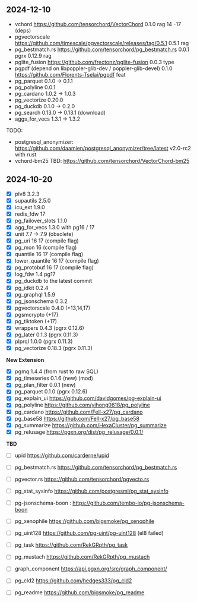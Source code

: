 ## 2024-12-10
 
- vchord https://github.com/tensorchord/VectorChord 0.1.0 rag    14 -17 (deps)
- pgvectorscale https://github.com/timescale/pgvectorscale/releases/tag/0.5.1 0.5.1 rag
- pg_bestmatch.rs https://github.com/tensorchord/pg_bestmatch.rs 0.0.1 pgrx 0.12.9 rag
- pglite_fusion https://github.com/frectonz/pglite-fusion 0.0.3 type
- pgpdf (depend on libpoppler-glib-dev / poppler-glib-devel) 0.1.0 https://github.com/Florents-Tselai/pgpdf feat
- pg_parquet 0.1.0 -> 0.1.1
- pg_polyline 0.0.1
- pg_cardano 1.0.2 -> 1.0.3
- pg_vectorize 0.20.0
- pg_duckdb 0.1.0 -> 0.2.0
- pg_search 0.13.0 -> 0.13.1 (download)
- aggs_for_vecs 1.3.1 -> 1.3.2

TODO:

- postgresql_anonymizer: https://github.com/daamien/postgresql_anonymizer/tree/latest v2.0-rc2 with rust
- vchord-bm25 TBD: https://github.com/tensorchord/VectorChord-bm25


## 2024-10-20

- [x] plv8 3.2.3
- [x] supautils 2.5.0
- [x] icu_ext 1.9.0
- [x] redis_fdw 17
- [x] pg_failover_slots 1.1.0
- [x] agg_for_vecs 1.3.0 with pg16 / 17
- [x] unit 7.7 -> 7.9 (obsolete)
- [x] pg_uri 16 17 (compile flag)
- [x] pg_mon 16  (compile flag)
- [x] quantile 16 17  (compile flag)
- [x] lower_quantile 16 17  (compile flag)
- [x] pg_protobuf 16 17  (compile flag)
- [x] log_fdw 1.4 pg17
- [x] pg_duckdb to the latest commit
- [x] pg_idkit 0.2.4
- [x] pg_graphql 1.5.9
- [x] pg_jsonschema 0.3.2
- [x] pgvectorscale 0.4.0 (+13,14,17)
- [x] pgsmcrypto (+17)
- [x] pg_tiktoken (+17)
- [x] wrappers 0.4.3 (pgrx 0.12.6)
- [x] pg_later 0.1.3 (pgrx 0.11.3)
- [x] plprql 1.0.0 (pgrx 0.11.3)
- [x] pg_vectorize 0.18.3 (pgrx 0.11.3)

**New Extension**

- [x] pgmq 1.4.4 (from rust to raw SQL)
- [x] pg_timeseries 0.1.6 (new) (mod)
- [x] pg_plan_filter 0.0.1 (new)
- [x] pg_parquet 0.1.0 (pgrx 0.12.6)
- [x] pg_explain_ui https://github.com/davidgomes/pg-explain-ui
- [x] pg_polyline https://github.com/yihong0618/pg_polyline
- [x] pg_cardano https://github.com/Fell-x27/pg_cardano
- [x] pg_base58 https://github.com/Fell-x27/pg_base58
- [x] pg_summarize https://github.com/HexaCluster/pg_summarize
- [x] pg_relusage https://pgxn.org/dist/pg_relusage/0.0.1/

**TBD**

- [ ] upid https://github.com/carderne/upid
- [ ] pg_bestmatch.rs https://github.com/tensorchord/pg_bestmatch.rs
- [ ] pgvector.rs https://github.com/tensorchord/pgvecto.rs
- [ ] pg_stat_sysinfo https://github.com/postgresml/pg_stat_sysinfo
- [ ] pg-jsonschema-boon : https://github.com/tembo-io/pg-jsonschema-boon

- [ ] pg_xenophile https://github.com/bigsmoke/pg_xenophile
- [ ] pg_uint128 https://github.com/pg-uint/pg-uint128 (el8 failed)
- [ ] pg_task https://github.com/RekGRpth/pg_task
- [ ] pg_mustach https://github.com/RekGRpth/pg_mustach
- [ ] graph_component https://api.pgxn.org/src/graph_component/
- [ ] pg_cld2 https://github.com/hedges333/pg_cld2
- [ ] pg_readme https://github.com/bigsmoke/pg_readme
